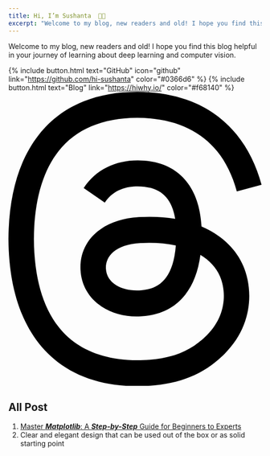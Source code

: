 ```yaml
---
title: Hi, I’m Sushanta  👋🏻
excerpt: "Welcome to my blog, new readers and old! I hope you find this blog helpful in your journey of learning about deep learning and computer vision."
---
```


Welcome to my blog, new readers and old! I hope you find this blog helpful in your journey of learning about deep learning and computer vision.

{% include button.html text="GitHub" icon="github" link="https://github.com/hi-sushanta" color="#0366d6" %} {% include button.html text="Blog" link="https://hiwhy.io/" color="#f68140" %}  
<a href="https://www.threads.net/@hi_chiai"> <svg xmlns="http://www.w3.org/2000/svg" shape-rendering="geometricPrecision" text-rendering="geometricPrecision" image-rendering="optimizeQuality" fill-rule="evenodd" clip-rule="evenodd" viewBox="0 0 439.999 511.429"><path fill-rule="nonzero" d="M342.382 237.037a175.843 175.843 0 00-6.707-3.045c-3.947-72.737-43.692-114.379-110.428-114.805-38.505-.256-72.972 15.445-94.454 48.041l36.702 25.178c15.265-23.159 39.221-28.097 56.864-28.097.203 0 .408 0 .61.003 21.973.139 38.555 6.528 49.287 18.987 7.81 9.071 13.034 21.606 15.62 37.425-19.482-3.312-40.552-4.329-63.077-3.039-63.449 3.656-104.24 40.661-101.5 92.081 1.39 26.083 14.384 48.522 36.586 63.18 18.773 12.391 42.95 18.451 68.078 17.08 33.183-1.819 59.214-14.48 77.376-37.631 13.793-17.579 22.516-40.362 26.368-69.068 15.814 9.543 27.535 22.103 34.007 37.2 11.007 25.665 11.648 67.84-22.764 102.222-30.15 30.121-66.392 43.151-121.164 43.554-60.757-.45-106.707-19.934-136.582-57.914-27.976-35.563-42.434-86.93-42.973-152.675.539-65.745 14.997-117.113 42.973-152.675 29.875-37.979 75.824-57.464 136.581-57.914 61.197.455 107.948 20.033 138.967 58.195 15.21 18.713 26.677 42.248 34.236 69.688l43.011-11.476c-9.163-33.775-23.581-62.881-43.203-87.017C357.031 25.59 298.872.519 223.935 0h-.3C148.851.518 91.343 25.683 52.709 74.794 18.331 118.498.598 179.308.002 255.534l-.002.18.002.18c.596 76.226 18.329 137.037 52.707 180.741 38.634 49.11 96.142 74.277 170.926 74.794h.3c66.487-.462 113.352-17.868 151.96-56.442 50.511-50.463 48.991-113.717 32.342-152.548-11.944-27.847-34.716-50.464-65.855-65.402zm-114.795 107.93c-27.809 1.566-56.7-10.917-58.124-37.652-1.056-19.823 14.108-41.942 59.83-44.577 5.237-.302 10.375-.45 15.422-.45 16.609 0 32.146 1.613 46.272 4.702-5.268 65.798-36.173 76.483-63.4 77.977z"/></svg>
</a>


## All Post

1. [Master ***Matplotlib***: A ***Step-by-Step*** Guide for Beginners to Experts](https://hiwhy.io/matplotlib-complete-guide)
2. Clear and elegant design that can be used out of the box or as solid starting point